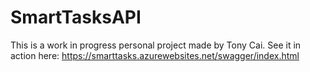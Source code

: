 # SmartTasksAPI

This is a work in progress personal project made by Tony Cai.
See it in action here: https://smarttasks.azurewebsites.net/swagger/index.html
